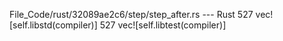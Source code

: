 File_Code/rust/32089ae2c6/step/step_after.rs --- Rust
527                 vec![self.libstd(compiler)]                                                                                                              527                 vec![self.libtest(compiler)]


